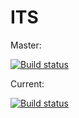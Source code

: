 # ITS

Master:

[![Build status](https://ci.appveyor.com/api/projects/status/gq68ig6ubqi0ygod/branch/master?svg=true)](https://ci.appveyor.com/project/Yuriy-Pelekh/its/branch/master)

Current:

[![Build status](https://ci.appveyor.com/api/projects/status/gq68ig6ubqi0ygod?svg=true)](https://ci.appveyor.com/project/Yuriy-Pelekh/its)
